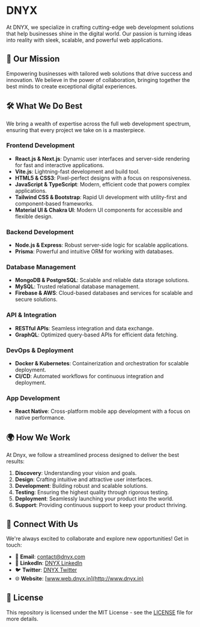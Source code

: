 # DNYX

At DNYX, we specialize in crafting cutting-edge web development solutions that help businesses shine in the digital world. Our passion is turning ideas into reality with sleek, scalable, and powerful web applications.

## 🌟 Our Mission

Empowering businesses with tailored web solutions that drive success and innovation. We believe in the power of collaboration, bringing together the best minds to create exceptional digital experiences.

## 🛠️ What We Do Best

We bring a wealth of expertise across the full web development spectrum, ensuring that every project we take on is a masterpiece.

### Frontend Development

- **React.js & Next.js**: Dynamic user interfaces and server-side rendering for fast and interactive applications.
- **Vite.js**: Lightning-fast development and build tool.
- **HTML5 & CSS3**: Pixel-perfect designs with a focus on responsiveness.
- **JavaScript & TypeScript**: Modern, efficient code that powers complex applications.
- **Tailwind CSS & Bootstrap**: Rapid UI development with utility-first and component-based frameworks.
- **Material UI & Chakra UI**: Modern UI components for accessible and flexible design.

### Backend Development

- **Node.js & Express**: Robust server-side logic for scalable applications.
- **Prisma**: Powerful and intuitive ORM for working with databases.

### Database Management

- **MongoDB & PostgreSQL**: Scalable and reliable data storage solutions.
- **MySQL**: Trusted relational database management.
- **Firebase & AWS**: Cloud-based databases and services for scalable and secure solutions.

### API & Integration

- **RESTful APIs**: Seamless integration and data exchange.
- **GraphQL**: Optimized query-based APIs for efficient data fetching.

### DevOps & Deployment

- **Docker & Kubernetes**: Containerization and orchestration for scalable deployment.
- **CI/CD**: Automated workflows for continuous integration and deployment.

### App Development

- **React Native**: Cross-platform mobile app development with a focus on native performance.

## 🌍 How We Work

At Dnyx, we follow a streamlined process designed to deliver the best results:

1. **Discovery**: Understanding your vision and goals.
2. **Design**: Crafting intuitive and attractive user interfaces.
3. **Development**: Building robust and scalable solutions.
4. **Testing**: Ensuring the highest quality through rigorous testing.
5. **Deployment**: Seamlessly launching your product into the world.
6. **Support**: Providing continuous support to keep your product thriving.

## 👥 Connect With Us

We're always excited to collaborate and explore new opportunities! Get in touch:

- 📧 **Email**: [contact@dnyx.com](mailto:contact@dnyx.com)
- 💼 **LinkedIn**: [DNYX LinkedIn](#)
- 🐦 **Twitter**: [DNYX Twitter](#)
- 🌐 **Website**: [www.web.dnyx.in](http://www.dnyx.in)

## 📄 License

This repository is licensed under the MIT License - see the [LICENSE](./LICENSE) file for more details.

